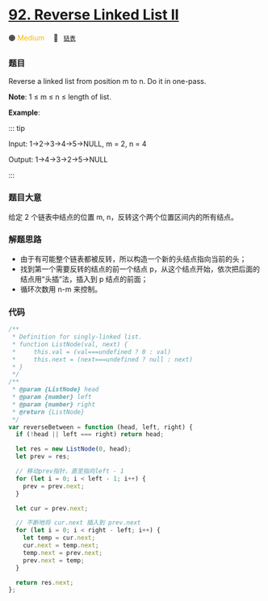 # [92. Reverse Linked List II](https://leetcode.com/problems/reverse-linked-list-ii/)

🟠 <font color=#ffb800>Medium</font>&emsp; 🔖&ensp; [`链表`](../solution/linked-list.md)

### 题目

Reverse a linked list from position m to n. Do it in one-pass.

**Note**: 1 ≤ m ≤ n ≤ length of list.

**Example**:

::: tip

Input: 1->2->3->4->5->NULL, m = 2, n = 4

Output: 1->4->3->2->5->NULL

:::

### 题目大意

给定 2 个链表中结点的位置 m, n，反转这个两个位置区间内的所有结点。

### 解题思路

- 由于有可能整个链表都被反转，所以构造一个新的头结点指向当前的头；
- 找到第一个需要反转的结点的前一个结点 p，从这个结点开始，依次把后面的结点用“头插”法，插入到 p 结点的前面；
- 循环次数用 n-m 来控制。

### 代码

```javascript
/**
 * Definition for singly-linked list.
 * function ListNode(val, next) {
 *     this.val = (val===undefined ? 0 : val)
 *     this.next = (next===undefined ? null : next)
 * }
 */
/**
 * @param {ListNode} head
 * @param {number} left
 * @param {number} right
 * @return {ListNode}
 */
var reverseBetween = function (head, left, right) {
  if (!head || left === right) return head;

  let res = new ListNode(0, head);
  let prev = res;

  // 移动prev指针，直至指向left - 1
  for (let i = 0; i < left - 1; i++) {
    prev = prev.next;
  }

  let cur = prev.next;

  // 不断地将 cur.next 插入到 prev.next
  for (let i = 0; i < right - left; i++) {
    let temp = cur.next;
    cur.next = temp.next;
    temp.next = prev.next;
    prev.next = temp;
  }

  return res.next;
};
```
